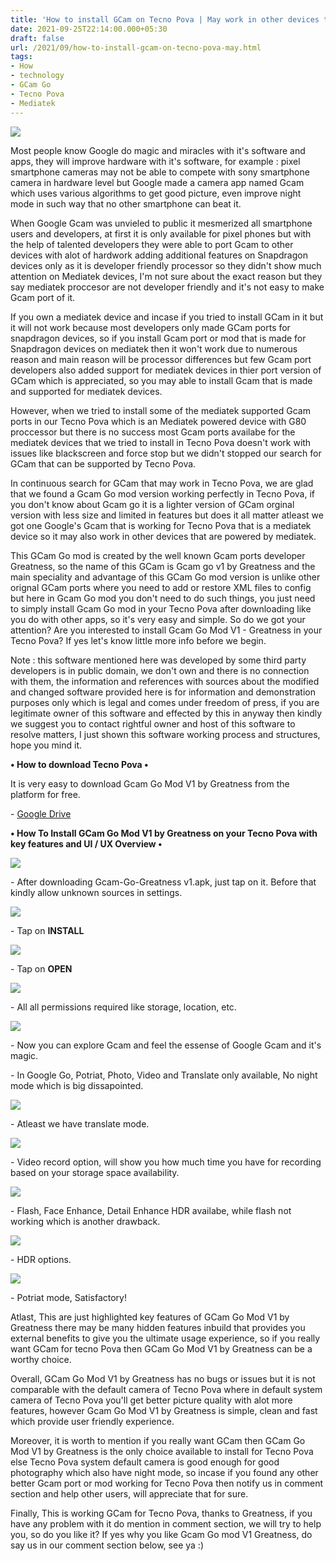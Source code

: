 ```yaml
---
title: 'How to install GCam on Tecno Pova | May work in other devices to.'
date: 2021-09-25T22:14:00.000+05:30
draft: false
url: /2021/09/how-to-install-gcam-on-tecno-pova-may.html
tags: 
- How
- technology
- GCam Go
- Tecno Pova
- Mediatek
---
```


 [![](https://lh3.googleusercontent.com/-FtBESjDMy2Q/YVSX1ILZaVI/AAAAAAAAGvw/xk-D0SQuEyYdLbnJLc-ZR6OCPWapOPIKACLcBGAsYHQ/s1600/1632933838062023-0.png)](https://lh3.googleusercontent.com/-FtBESjDMy2Q/YVSX1ILZaVI/AAAAAAAAGvw/xk-D0SQuEyYdLbnJLc-ZR6OCPWapOPIKACLcBGAsYHQ/s1600/1632933838062023-0.png) 

  

Most people know Google do magic and miracles with it's software and apps, they will improve hardware with it's software, for example : pixel smartphone cameras may not be able to compete with sony smartphone camera in hardware level but Google made a camera app named Gcam which uses various algorithms to get good picture, even improve night mode in such way that no other smartphone can beat it.

  

When Google Gcam was unvieled to public it mesmerized all smartphone users and developers, at first it is only available for pixel phones but with the help of talented developers they were able to port Gcam to other devices with alot of hardwork adding additional features on Snapdragon devices only as it is developer friendly processor so they didn't show much attention on Mediatek devices, I'm not sure about the exact reason but they say mediatek proccesor are not developer friendly and it's not easy to make Gcam port of it.

  

If you own a mediatek device and incase if you tried to install GCam in it but it will not work because most developers only made GCam ports for snapdragon devices, so if you install Gcam port or mod that is made for Snapdragon devices on mediatek then it won't work due to numerous reason and main reason will be processor differences but few Gcam port developers also added support for mediatek devices in thier port version of GCam which is appreciated, so you may able to install Gcam that is made and supported for mediatek devices.

  

However, when we tried to install some of the mediatek supported Gcam ports in our Tecno Pova which is an Mediatek powered device with G80 proccessor but there is no success most Gcam ports availabe for the mediatek devices that we tried to install in Tecno Pova doesn't work with issues like blackscreen and force stop but we didn't stopped our search for GCam that can be supported by Tecno Pova.

  

In continuous search for GCam that may work in Tecno Pova, we are glad that we found a Gcam Go mod version working perfectly in Tecno Pova, if you don't know about Gcam go it is a lighter version of GCam orginal version with less size and limited in features but does it all matter atleast we got one Google's Gcam that is working for Tecno Pova that is a mediatek device so it may also work in other devices that are powered by mediatek.

  

This GCam Go mod is created by the well known Gcam ports developer Greatness, so the name of this GCam is Gcam go v1 by Greatness and the main speciality and advantage of this GCam Go mod version is unlike other orignal GCam ports where you need to add or restore XML files to config but here in Gcam Go mod you don't need to do such things, you just need to simply install Gcam Go mod in your Tecno Pova after downloading like you do with other apps, so it's very easy and simple. So do we got your attention? Are you interested to install Gcam Go Mod V1 - Greatness in your Tecno Pova? If yes let's know little more info before we begin.

  

Note : this software mentioned here was developed by some third party developers is in public domain, we don't own and there is no connection with them, the information and references with sources about the modified and changed software provided here is for information and demonstration purposes only which is legal and comes under freedom of press, if you are legitimate owner of this software and effected by this in anyway then kindly we suggest you to contact rightful owner and host of this software to resolve matters, I just shown this software working process and structures, hope you mind it.  

  

**• How to download Tecno Pova •**

It is very easy to download Gcam Go Mod V1 by Greatness from the platform for free.

\- [Google Drive](https://drive.google.com/file/d/11M1qXM3SQOclcObH9BVFXBSBftyXtZto/view?usp=sharing) 

  

**• How To Install GCam Go Mod V1 by Greatness on your Tecno Pova with key features and UI / UX Overview •**

 **[![](https://lh3.googleusercontent.com/-PdHDERc8C9g/YVSXzYGJa4I/AAAAAAAAGvs/TbCVcKkW1T8H6BxI2UTs7yBwww_LjtNAACLcBGAsYHQ/s1600/1632933829386141-1.png)](https://lh3.googleusercontent.com/-PdHDERc8C9g/YVSXzYGJa4I/AAAAAAAAGvs/TbCVcKkW1T8H6BxI2UTs7yBwww_LjtNAACLcBGAsYHQ/s1600/1632933829386141-1.png)** 

  

\- After downloading Gcam-Go-Greatness v1.apk, just tap on it. Before that kindly allow unknown sources in settings.

  

 [![](https://lh3.googleusercontent.com/-ztbZRN9lnAU/YVSXxEtc_HI/AAAAAAAAGvo/1Dj5mZ_fgXsxsVfyJLRfa2tvZpacCOFIACLcBGAsYHQ/s1600/1632933816268954-2.png)](https://lh3.googleusercontent.com/-ztbZRN9lnAU/YVSXxEtc_HI/AAAAAAAAGvo/1Dj5mZ_fgXsxsVfyJLRfa2tvZpacCOFIACLcBGAsYHQ/s1600/1632933816268954-2.png) 

  

\- Tap on **INSTALL**

 **[![](https://lh3.googleusercontent.com/-0-lW75yQelE/YVSXuDbLz5I/AAAAAAAAGvk/KrqFIL3whNYrRnzs44yauF1j_2dLS5fGgCLcBGAsYHQ/s1600/1632933807833682-3.png)](https://lh3.googleusercontent.com/-0-lW75yQelE/YVSXuDbLz5I/AAAAAAAAGvk/KrqFIL3whNYrRnzs44yauF1j_2dLS5fGgCLcBGAsYHQ/s1600/1632933807833682-3.png)** 

\- Tap on **OPEN**

  

 [![](https://lh3.googleusercontent.com/-Sp92gz0zNVM/YVSXr-q7o7I/AAAAAAAAGvg/XApoLjoxjzEQswO3_M6jsWn8k0IICwb-QCLcBGAsYHQ/s1600/1632933800307801-4.png)](https://lh3.googleusercontent.com/-Sp92gz0zNVM/YVSXr-q7o7I/AAAAAAAAGvg/XApoLjoxjzEQswO3_M6jsWn8k0IICwb-QCLcBGAsYHQ/s1600/1632933800307801-4.png) 

  

\- All all permissions required like storage, location, etc.

  

 [![](https://lh3.googleusercontent.com/-1ANKZhi8NS4/YVSXpyphHzI/AAAAAAAAGvc/U1LdH_JoZsEywpguxTxvrjhv3c2WOyfrgCLcBGAsYHQ/s1600/1632933793828713-5.png)](https://lh3.googleusercontent.com/-1ANKZhi8NS4/YVSXpyphHzI/AAAAAAAAGvc/U1LdH_JoZsEywpguxTxvrjhv3c2WOyfrgCLcBGAsYHQ/s1600/1632933793828713-5.png) 

  

\- Now you can explore Gcam and feel the essense of Google Gcam and it's magic.

  

\- In Google Go, Potriat, Photo, Video and Translate only available, No night mode which is big dissapointed.

  

 [![](https://lh3.googleusercontent.com/-L_LB0Rt_FkA/YVSXodvdrLI/AAAAAAAAGvY/tzn0TNheDV03LdBFr9az-pkiROYJaZBcgCLcBGAsYHQ/s1600/1632933775637423-6.png)](https://lh3.googleusercontent.com/-L_LB0Rt_FkA/YVSXodvdrLI/AAAAAAAAGvY/tzn0TNheDV03LdBFr9az-pkiROYJaZBcgCLcBGAsYHQ/s1600/1632933775637423-6.png) 

  

\- Atleast we have translate mode.

  

 [![](https://lh3.googleusercontent.com/-huSDt4Ub1E4/YVSXj0DLvtI/AAAAAAAAGvU/0p-BxFPyCA0ZN-Ao9QofpTCpGtfQ6IaJACLcBGAsYHQ/s1600/1632933765363236-7.png)](https://lh3.googleusercontent.com/-huSDt4Ub1E4/YVSXj0DLvtI/AAAAAAAAGvU/0p-BxFPyCA0ZN-Ao9QofpTCpGtfQ6IaJACLcBGAsYHQ/s1600/1632933765363236-7.png) 

  

\- Video record option, will show you how much time you have for recording based on your storage space availability.

  

 [![](https://lh3.googleusercontent.com/-ZpPmUgSUvvY/YVSXhDWi67I/AAAAAAAAGvM/p2M0VfIGrl0la7ocUGAbnBEWElNeSr6dQCLcBGAsYHQ/s1600/1632933711484914-8.png)](https://lh3.googleusercontent.com/-ZpPmUgSUvvY/YVSXhDWi67I/AAAAAAAAGvM/p2M0VfIGrl0la7ocUGAbnBEWElNeSr6dQCLcBGAsYHQ/s1600/1632933711484914-8.png) 

  

\- Flash, Face Enhance, Detail Enhance HDR availabe, while flash not working which is another drawback.

  

 [![](https://lh3.googleusercontent.com/-KEmYzhRhyu4/YVSXTxZeSlI/AAAAAAAAGvI/0afFpb3wIS8e93f47pm5IDf6SGbONN2CACLcBGAsYHQ/s1600/1632933635469617-9.png)](https://lh3.googleusercontent.com/-KEmYzhRhyu4/YVSXTxZeSlI/AAAAAAAAGvI/0afFpb3wIS8e93f47pm5IDf6SGbONN2CACLcBGAsYHQ/s1600/1632933635469617-9.png) 

  

\- HDR options.

  

 [![](https://lh3.googleusercontent.com/-cW6tl91gCqg/YVSXAkBKX6I/AAAAAAAAGvA/W8pcm3j6EEcMBEwUjbzJCgkuy2fFqxxFACLcBGAsYHQ/s1600/1632933586212337-10.png)](https://lh3.googleusercontent.com/-cW6tl91gCqg/YVSXAkBKX6I/AAAAAAAAGvA/W8pcm3j6EEcMBEwUjbzJCgkuy2fFqxxFACLcBGAsYHQ/s1600/1632933586212337-10.png) 

  

\- Potriat mode, Satisfactory!

  

Atlast, This are just highlighted key features of GCam Go Mod V1 by Greatness there may be many hidden features inbuild that provides you external benefits to give you the ultimate usage experience, so if you really want GCam for tecno Pova then GCam Go Mod V1 by Greatness can be a worthy choice.

  

Overall, GCam Go Mod V1 by Greatness has no bugs or issues but it is not comparable with the default camera of Tecno Pova where in default system camera of Tecno Pova you'll get better picture quality with alot more features, however Gcam Go Mod V1 by Greatness is simple, clean and fast which provide user friendly experience.

  

Moreover, it is worth to mention if you really want GCam then GCam Go Mod V1 by Greatness is the only choice available to install for Tecno Pova else Tecno Pova system default camera is good enough for good photography which also have night mode, so incase if you found any other better Gcam port or mod working for Tecno Pova then notify us in comment section and help other users, will appreciate that for sure.

  

Finally, This is working GCam for Tecno Pova, thanks to Greatness, if you have any problem with it do mention in comment section, we will try to help you, so do you like it? If yes why you like Gcam Go mod V1 Greatness, do say us in our comment section below, see ya :)